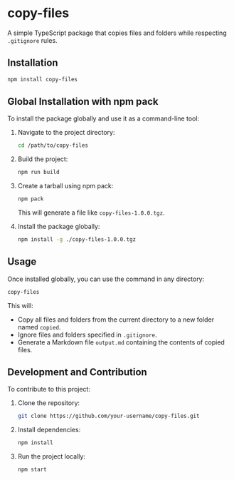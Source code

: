 # copy-files

A simple TypeScript package that copies files and folders while respecting `.gitignore` rules.

## Installation

```bash
npm install copy-files
```

## Global Installation with npm pack

To install the package globally and use it as a command-line tool:

1. Navigate to the project directory:

   ```bash
   cd /path/to/copy-files
   ```

2. Build the project:

   ```bash
   npm run build
   ```

3. Create a tarball using npm pack:

   ```bash
   npm pack
   ```

   This will generate a file like `copy-files-1.0.0.tgz`.

4. Install the package globally:

   ```bash
   npm install -g ./copy-files-1.0.0.tgz
   ```

## Usage

Once installed globally, you can use the command in any directory:

```bash
copy-files
```

This will:

- Copy all files and folders from the current directory to a new folder named `copied`.
- Ignore files and folders specified in `.gitignore`.
- Generate a Markdown file `output.md` containing the contents of copied files.

## Development and Contribution

To contribute to this project:

1. Clone the repository:

   ```bash
   git clone https://github.com/your-username/copy-files.git
   ```

2. Install dependencies:

   ```bash
   npm install
   ```

3. Run the project locally:

   ```bash
   npm start
   ```

